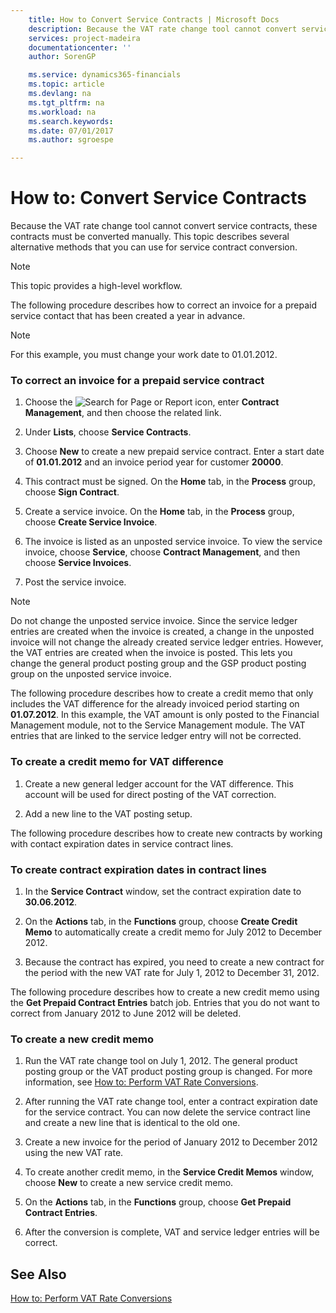 ```yaml
---
    title: How to Convert Service Contracts | Microsoft Docs
    description: Because the VAT rate change tool cannot convert service contracts, these contracts must be converted manually. This topic describes several alternative methods that you can use for service contract conversion.
    services: project-madeira
    documentationcenter: ''
    author: SorenGP

    ms.service: dynamics365-financials
    ms.topic: article
    ms.devlang: na
    ms.tgt_pltfrm: na
    ms.workload: na
    ms.search.keywords:
    ms.date: 07/01/2017
    ms.author: sgroespe

---
```

# How to: Convert Service Contracts
Because the VAT rate change tool cannot convert service contracts, these contracts must be converted manually. This topic describes several alternative methods that you can use for service contract conversion.  
  
> [!NOTE]  
>  This topic provides a high-level workflow.  
  
 The following procedure describes how to correct an invoice for a prepaid service contact that has been created a year in advance.  
  
> [!NOTE]  
>  For this example, you must change your work date to 01.01.2012.  
  
### To correct an invoice for a prepaid service contract  
  
1.  Choose the ![Search for Page or Report](media/ui-search/search_small.png "Search for Page or Report icon") icon, enter **Contract Management**, and then choose the related link.  
  
2.  Under **Lists**, choose **Service Contracts**.  
  
3.  Choose **New** to create a new prepaid service contract. Enter a start date of **01.01.2012** and an invoice period year for customer **20000**.  
  
4.  This contract must be signed. On the **Home** tab, in the **Process** group, choose **Sign Contract**.  
  
5.  Create a service invoice. On the **Home** tab, in the **Process** group, choose **Create Service Invoice**.  
  
6.  The invoice is listed as an unposted service invoice. To view the service invoice, choose **Service**, choose **Contract Management**, and then choose **Service Invoices**.  
  
7.  Post the service invoice.  
  
> [!NOTE]  
>  Do not change the unposted service invoice. Since the service ledger entries are created when the invoice is created, a change in the unposted invoice will not change the already created service ledger entries. However, the VAT entries are created when the invoice is posted. This lets you change the general product posting group and the GSP product posting group on the unposted service invoice.  
  
 The following procedure describes how to create a credit memo that only includes the VAT difference for the already invoiced period starting on **01.07.2012**. In this example, the VAT amount is only posted to the Financial Management module, not to the Service Management module. The VAT entries that are linked to the service ledger entry will not be corrected.  
  
### To create a credit memo for VAT difference  
  
1.  Create a new general ledger account for the VAT difference. This account will be used for direct posting of the VAT correction.  
  
2.  Add a new line to the VAT posting setup.  
  
 The following procedure describes how to create new contracts by working with contact expiration dates in service contract lines.  
  
### To create contract expiration dates in contract lines  
  
1.  In the **Service Contract** window, set the contract expiration date to **30.06.2012**.  
  
2.  On the **Actions** tab, in the **Functions** group, choose **Create Credit Memo** to automatically create a credit memo for July 2012 to December 2012.  
  
3.  Because the contract has expired, you need to create a new contract for the period with the new VAT rate for July 1, 2012 to December 31, 2012.  
  
 The following procedure describes how to create a new credit memo using the **Get Prepaid Contract Entries** batch job. Entries that you do not want to correct from January 2012 to June 2012 will be deleted.  
  
### To create a new credit memo  
  
1.  Run the VAT rate change tool on July 1, 2012. The general product posting group or the VAT product posting group is changed. For more information, see [How to: Perform VAT Rate Conversions](../how-to-perform-vat-rate-conversions.md).  
  
2.  After running the VAT rate change tool, enter a contract expiration date for the service contract. You can now delete the service contract line and create a new line that is identical to the old one.  
  
3.  Create a new invoice for the period of January 2012 to December 2012 using the new VAT rate.  
  
4.  To create another credit memo, in the **Service Credit Memos** window, choose **New** to create a new service credit memo.  
  
5.  On the **Actions** tab, in the **Functions** group, choose **Get Prepaid Contract Entries**.  
  
6.  After the conversion is complete, VAT and service ledger entries will be correct.  
  
## See Also  
 [How to: Perform VAT Rate Conversions](../how-to-perform-vat-rate-conversions.md)
